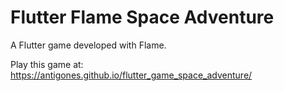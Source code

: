 # Flutter Flame Space Adventure

A Flutter game developed with Flame.

Play this game at: https://antigones.github.io/flutter_game_space_adventure/
